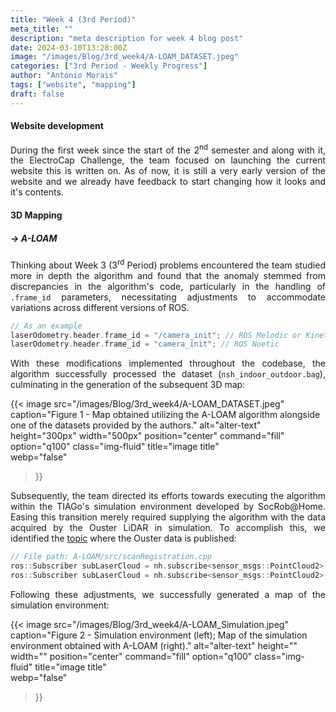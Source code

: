 ```yaml
---
title: "Week 4 (3rd Period)"
meta_title: ""
description: "meta description for week 4 blog post"
date: 2024-03-10T13:28:00Z
image: "/images/Blog/3rd_week4/A-LOAM_DATASET.jpeg"
categories: ["3rd Period - Weekly Progress"]
author: "António Morais"
tags: ["website", "mapping"]
draft: false
---
```


#### Website development
<div style="text-align: justify;">

During the first week since the start of the 2<sup>nd</sup> semester and along with it, the ElectroCap Challenge, the team focused on launching the current website this is written on. As of now, it is still a very early version of the website and we already have feedback to start changing how it looks and it's contents.
</div>

#### 3D Mapping

##### → A-LOAM

<!-- Regarding the Mapping module, the team planned to implement the SLAM algorithm [A-LOAM](https://github.com/HKUST-Aerial-Robotics/A-LOAM) and test it in simulation. At first there were a few set backs, the requirements of the algorithm itself: -->
<!-- In the context of the Mapping module, our team's objective was to deploy the [A-LOAM](https://github.com/HKUST-Aerial-Robotics/A-LOAM) algorithm, and subject it to comprehensive testing in a simulated environment. However, our initial endeavors were met with challenges primarily stemming from the specific requirements inherent to the algorithm: -->

<!-- - [Ubuntu 18.04](https://ubuntu.com/18-04).
- ROS [Melodic](http://wiki.ros.org/melodic/Installation/Ubuntu) or [Kinetic](http://wiki.ros.org/kinetic/Installation/Ubuntu). -->

<!-- This was a set back because the team works with [Ubuntu 20.04](https://releases.ubuntu.com/focal/) and [ROS Noetic](http://wiki.ros.org/noetic/Installation/Ubuntu). For that reason António Morais has the same setup on his personal computer and had to find a solution. Fortunatly the authors of the algorithm also provide [Docker](https://docs.docker.com/get-started/overview/) support which is a very handy tool for cases like this. -->
<!-- The encountered setback arose from the team's reliance on [Ubuntu 20.04](https://releases.ubuntu.com/focal/) and [ROS Noetic](http://wiki.ros.org/noetic/Installation/Ubuntu) environments. Consequently, António Morais, operating under the same system configuration on his personal computer, was compelled to seek a resolution. Fortunately, the algorithm's developers had foreseen such scenarios and offered [Docker](https://docs.docker.com/get-started/overview/) support, proving to be an invaluable asset in circumventing compatibility challenges. -->

<!-- António Morais proceeded to learn the basics of Docker and tried to run the algorithm with a dataset (provided by the authors) after exporting the roscore from Docker to his local machine but on [Rviz](http://wiki.ros.org/rviz) it wasn't showing the data gathered from the environment. The problem ocurring was that on the code of the algorithm, there were lines regarding `.frame_id`'s that had to be changed due to differences between the ROS's versions at stake: -->
<!-- António Morais subsequently undertook the task of familiarizing himself with Docker's fundamentals. He then endeavored to execute the algorithm using a dataset provided by the authors. Despite successfully exporting the roscore from Docker to his local machine, an unforeseen issue arose during visualization in [Rviz](http://wiki.ros.org/rviz), where the gathered environmental data failed to display.  -->
<div style="text-align: justify;">

Thinking about Week 3 (3<sup>rd</sup> Period) problems encountered the team studied more in depth the algorithm and found that the anomaly stemmed from discrepancies in the algorithm's code, particularly in the handling of `.frame_id` parameters, necessitating adjustments to accommodate variations across different versions of ROS.
</div>

```cpp 
// As an example
laserOdometry.header.frame_id = "/camera_init"; // ROS Melodic or Kinetic
laserOdometry.header.frame_id = "camera_init"; // ROS Noetic
```

<!-- With this changed across the code it was possible to run the algorithm with the dataset (`nsh_indoor_outdoor.bag`) obtaining the following 3D map: -->
<div style="text-align: justify;">

With these modifications implemented throughout the codebase, the algorithm successfully processed the dataset (`nsh_indoor_outdoor.bag`), culminating in the generation of the subsequent 3D map:
</div>

{{< image 
    src="/images/Blog/3rd_week4/A-LOAM_DATASET.jpeg" 
    caption="Figure 1 - Map obtained utilizing the A-LOAM algorithm alongside one of the datasets provided by the authors." 
    alt="alter-text" 
    height="300px" 
    width="500px" 
    position="center" 
    command="fill" 
    option="q100" 
    class="img-fluid" 
    title="image title"  
    webp="false" 
>}}

<!-- After this the team aimed towards running the algorithm with the TIAGo's simulation developed by SocRob@Home. For this to happen it was only needed to give the data gathered by the Ouster LiDAR in simulation as input to the algorithm, so give the topic where the data of the Ouster is being published: -->
<div style="text-align: justify;">

Subsequently, the team directed its efforts towards executing the algorithm within the TIAGo's simulation environment developed by SocRob@Home. Easing this transition merely required supplying the algorithm with the data acquired by the Ouster LiDAR in simulation. To accomplish this, we identified the [topic](http://wiki.ros.org/rostopic) where the Ouster data is published:
</div>

```cpp 
// File path: A-LOAM/src/scanRegistration.cpp
ros::Subscriber subLaserCloud = nh.subscribe<sensor_msgs::PointCloud2>("/velodyne_points", 100, laserCloudHandler); // No changes
ros::Subscriber subLaserCloud = nh.subscribe<sensor_msgs::PointCloud2>("/ouster/points", 100, laserCloudHandler); // With changes
```
<div style="text-align: justify;">

Following these adjustments, we successfully generated a map of the simulation environment:
</div>

{{< image 
    src="/images/Blog/3rd_week4/A-LOAM_Simulation.jpeg" 
    caption="Figure 2 - Simulation environment (left); Map of the simulation environment obtained with A-LOAM (right)." 
    alt="alter-text" 
    height="" 
    width="" 
    position="center" 
    command="fill" 
    option="q100" 
    class="img-fluid" 
    title="image title"  
    webp="false" 
>}}

<!-- The team also managed to dive into the [LIO-SAM](https://github.com/TixiaoShan/LIO-SAM) algorithm and got to test it with one of the datasets (`walking_dataset.bag`) provided by the authors as there were already Github issues on the repository solving  the problems of compilation for ROS Noetic. -->
<!-- The team further delved into exploring the LIO-SAM algorithm, and conducted testing using one of the datasets (walking_dataset.bag) provided by the authors. Notably, we encountered existing GitHub issues addressing compilation challenges specific to ROS Noetic, facilitating our implementation efforts.

{{< image src="/images/Blog/week2/LIO-SAM_DATASET.jpeg" caption="Figure 1 - Map obtained utilizing LIO-SAM alongside one of the datasets provided by the authors" alt="alter-text" height="300px" width="500px" position="center" command="fill" option="q100" class="img-fluid" title="image title"  webp="false" >}} -->

